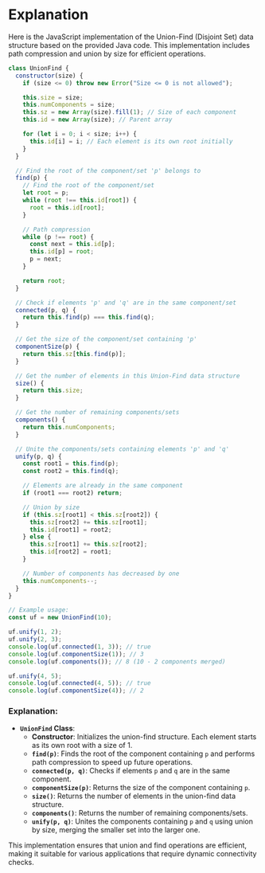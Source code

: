 # Explanation


Here is the JavaScript implementation of the Union-Find (Disjoint Set) data structure based on the provided Java code. This implementation includes path compression and union by size for efficient operations.

```javascript
class UnionFind {
  constructor(size) {
    if (size <= 0) throw new Error("Size <= 0 is not allowed");

    this.size = size;
    this.numComponents = size;
    this.sz = new Array(size).fill(1); // Size of each component
    this.id = new Array(size); // Parent array

    for (let i = 0; i < size; i++) {
      this.id[i] = i; // Each element is its own root initially
    }
  }

  // Find the root of the component/set 'p' belongs to
  find(p) {
    // Find the root of the component/set
    let root = p;
    while (root !== this.id[root]) {
      root = this.id[root];
    }

    // Path compression
    while (p !== root) {
      const next = this.id[p];
      this.id[p] = root;
      p = next;
    }

    return root;
  }

  // Check if elements 'p' and 'q' are in the same component/set
  connected(p, q) {
    return this.find(p) === this.find(q);
  }

  // Get the size of the component/set containing 'p'
  componentSize(p) {
    return this.sz[this.find(p)];
  }

  // Get the number of elements in this Union-Find data structure
  size() {
    return this.size;
  }

  // Get the number of remaining components/sets
  components() {
    return this.numComponents;
  }

  // Unite the components/sets containing elements 'p' and 'q'
  unify(p, q) {
    const root1 = this.find(p);
    const root2 = this.find(q);

    // Elements are already in the same component
    if (root1 === root2) return;

    // Union by size
    if (this.sz[root1] < this.sz[root2]) {
      this.sz[root2] += this.sz[root1];
      this.id[root1] = root2;
    } else {
      this.sz[root1] += this.sz[root2];
      this.id[root2] = root1;
    }

    // Number of components has decreased by one
    this.numComponents--;
  }
}

// Example usage:
const uf = new UnionFind(10);

uf.unify(1, 2);
uf.unify(2, 3);
console.log(uf.connected(1, 3)); // true
console.log(uf.componentSize(1)); // 3
console.log(uf.components()); // 8 (10 - 2 components merged)

uf.unify(4, 5);
console.log(uf.connected(4, 5)); // true
console.log(uf.componentSize(4)); // 2
```

### Explanation:

- **`UnionFind` Class**:
  - **Constructor**: Initializes the union-find structure. Each element starts as its own root with a size of 1.
  - **`find(p)`**: Finds the root of the component containing `p` and performs path compression to speed up future operations.
  - **`connected(p, q)`**: Checks if elements `p` and `q` are in the same component.
  - **`componentSize(p)`**: Returns the size of the component containing `p`.
  - **`size()`**: Returns the number of elements in the union-find data structure.
  - **`components()`**: Returns the number of remaining components/sets.
  - **`unify(p, q)`**: Unites the components containing `p` and `q` using union by size, merging the smaller set into the larger one.

This implementation ensures that union and find operations are efficient, making it suitable for various applications that require dynamic connectivity checks.

